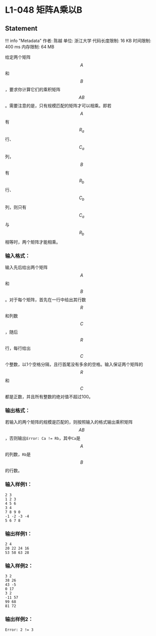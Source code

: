 
# L1-048 矩阵A乘以B

## Statement

!!! info "Metadata"
    作者: 陈越
    单位: 浙江大学
    代码长度限制: 16 KB
    时间限制: 400 ms
    内存限制: 64 MB

给定两个矩阵$$A$$和$$B$$，要求你计算它们的乘积矩阵$$AB$$。需要注意的是，只有规模匹配的矩阵才可以相乘。即若$$A$$有$$R_a$$行、$$C_a$$列，$$B$$有$$R_b$$行、$$C_b$$列，则只有$$C_a$$与$$R_b$$相等时，两个矩阵才能相乘。

### 输入格式：

输入先后给出两个矩阵$$A$$和$$B$$。对于每个矩阵，首先在一行中给出其行数$$R$$和列数$$C$$，随后$$R$$行，每行给出$$C$$个整数，以1个空格分隔，且行首尾没有多余的空格。输入保证两个矩阵的$$R$$和$$C$$都是正数，并且所有整数的绝对值不超过100。

### 输出格式：

若输入的两个矩阵的规模是匹配的，则按照输入的格式输出乘积矩阵$$AB$$，否则输出`Error: Ca != Rb`，其中`Ca`是$$A$$的列数，`Rb`是$$B$$的行数。

### 输入样例1：
```plaintext
2 3
1 2 3
4 5 6
3 4
7 8 9 0
-1 -2 -3 -4
5 6 7 8
```

### 输出样例1：
```plaintext
2 4
20 22 24 16
53 58 63 28
```

### 输入样例2：
```
3 2
38 26
43 -5
0 17
3 2
-11 57
99 68
81 72
```

### 输出样例2：
```
Error: 2 != 3
```

